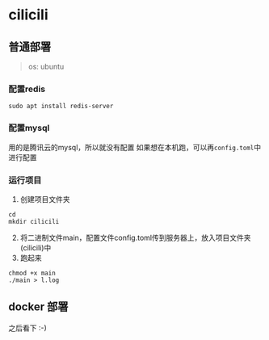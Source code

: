 # cilicili

## 普通部署

> os: ubuntu

### 配置redis
```shell
sudo apt install redis-server
```
### 配置mysql
用的是腾讯云的mysql，所以就没有配置
如果想在本机跑，可以再`config.toml`中进行配置

### 运行项目
1. 创建项目文件夹
```shell
cd
mkdir cilicili
```
2. 将二进制文件main，配置文件config.toml传到服务器上，放入项目文件夹(cilicili)中
3. 跑起来
```shell
chmod +x main
./main > l.log
```

## docker 部署
之后看下 :-)
